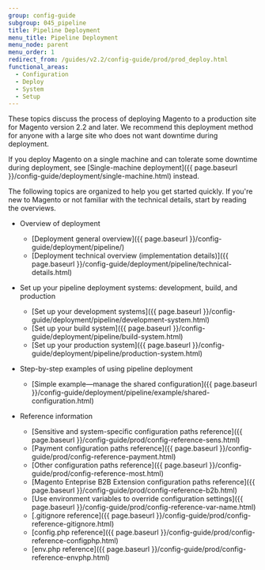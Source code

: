 ```yaml
---
group: config-guide
subgroup: 045_pipeline
title: Pipeline Deployment
menu_title: Pipeline Deployment
menu_node: parent
menu_order: 1
redirect_from: /guides/v2.2/config-guide/prod/prod_deploy.html
functional_areas:
  - Configuration
  - Deploy
  - System
  - Setup
---
```


These topics discuss the process of deploying Magento to a production site for Magento version 2.2 and later. We recommend this deployment method for anyone with a large site who does not want downtime during deployment.

If you deploy Magento on a single machine and can tolerate some downtime during deployment, see [Single-machine deployment]({{ page.baseurl }}/config-guide/deployment/single-machine.html) instead.

The following topics are organized to help you get started quickly. If you're new to Magento or not familiar with the technical details, start by reading the overviews.

*	Overview of deployment

	*	[Deployment general overview]({{ page.baseurl }}/config-guide/deployment/pipeline/)
	*	[Deployment technical overview (implementation details)]({{ page.baseurl }}/config-guide/deployment/pipeline/technical-details.html)

*	Set up your pipeline deployment systems: development, build, and production

	*	[Set up your development systems]({{ page.baseurl }}/config-guide/deployment/pipeline/development-system.html)
	*	[Set up your build system]({{ page.baseurl }}/config-guide/deployment/pipeline/build-system.html)
	*	[Set up your production system]({{ page.baseurl }}/config-guide/deployment/pipeline/production-system.html)

*	Step-by-step examples of using pipeline deployment

	*	[Simple example&mdash;manage the shared configuration]({{ page.baseurl }}/config-guide/deployment/pipeline/example/shared-configuration.html)

*	Reference information

	*	[Sensitive and system-specific configuration paths reference]({{ page.baseurl }}/config-guide/prod/config-reference-sens.html)
	*	[Payment configuration paths reference]({{ page.baseurl }}/config-guide/prod/config-reference-payment.html)
	*	[Other configuration paths reference]({{ page.baseurl }}/config-guide/prod/config-reference-most.html)
	*	[Magento Enteprise B2B Extension configuration paths reference]({{ page.baseurl }}/config-guide/prod/config-reference-b2b.html)
	*	[Use environment variables to override configuration settings]({{ page.baseurl }}/config-guide/prod/config-reference-var-name.html)
	*	[.gitignore reference]({{ page.baseurl }}/config-guide/prod/config-reference-gitignore.html)
	*	[config.php reference]({{ page.baseurl }}/config-guide/prod/config-reference-configphp.html)
	*	[env.php reference]({{ page.baseurl }}/config-guide/prod/config-reference-envphp.html)
